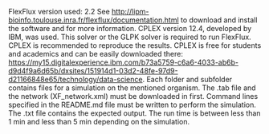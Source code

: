 FlexFlux version used: 2.2
See http://lipm-bioinfo.toulouse.inra.fr/flexflux/documentation.html to download and install the software and for more information.
CPLEX version 12.4, developed by IBM, was used. This solver or the GLPK solver is required to run FlexFlux. CPLEX is recommended to reproduce the results. CPLEX is free for students and academics and can be easily downloaded there: https://my15.digitalexperience.ibm.com/b73a5759-c6a6-4033-ab6b-d9d4f9a6d65b/dxsites/151914d1-03d2-48fe-97d9-d21166848e65/technology/data-science.
Each folder and subfolder contains files for a simulation on the mentioned organism.
The .tab file and the network (XF_network.xml) must be downloaded in first.
Command lines specified in the README.md file must be written to perform the simulation.
The .txt file contains the expected output.
The run time is between less than 1 min and less than 5 min depending on the simulation.
